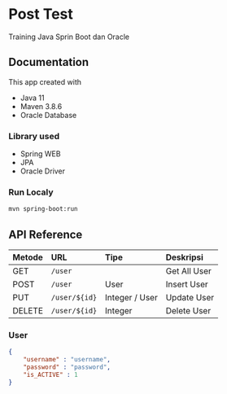 
# Post Test

Training Java Sprin Boot dan Oracle




## Documentation
This app created with 
- Java 11
- Maven 3.8.6
- Oracle Database 

### Library used
- Spring WEB
- JPA
- Oracle Driver

### Run Localy
```bash
mvn spring-boot:run
```

## API Reference


|Metode   |URL                    |Tipe                  |Deskripsi                |
|:------  |:--------------------- |:-------------------- |:----------------------- |
| GET     | `/user`               |                      | Get All User            |
| POST    | `/user`               | User                 | Insert User             |
| PUT     | `/user/${id}`         | Integer / User       | Update User             |
| DELETE  | `/user/${id}`         | Integer              | Delete User             |


### User 

```json
{
    "username" : "username",
    "password" : "password",
    "is_ACTIVE" : 1
}
```